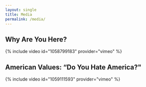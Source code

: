 ```yaml
---
layout: single 
title: Media 
permalink: /media/
---
```


## Why Are You Here?

{% include video id="1058799183" provider="vimeo" %}

## American Values: “Do You Hate America?"

{% include video id="1059111593" provider="vimeo" %}

